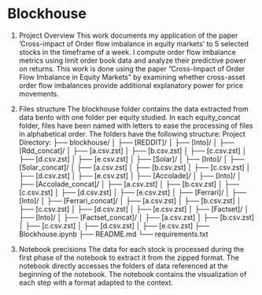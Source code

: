 # Blockhouse

1. Project Overview
   This work documents my application of the paper ’Cross-impact of Order flow imbalance in equity
markets’ to 5 selected stocks in the timeframe of a week.  I compute order flow imbalance metrics using limit
order book data and analyze their predictive power on returns. This work is done using the paper
”Cross-Impact of Order Flow Imbalance in Equity Markets” by examining whether cross-asset order flow imbalances
provide additional explanatory power for price movements.

2. Files structure
The blockhouse folder contains the data extracted from data bento with one folder per equity studied.
In each equity_concat folder, files have been named with letters to ease the processing of files in alphabetical order.
The folders have the following structure:
Project Directory:
├── blockhouse/
│   ├── [REDDIT]/
│      ├── [Into]/
│        ├── [Rdd_concat]/
│          ├── [a.csv.zst]
│          ├── [b.csv.zst]
│          ├── [c.csv.zst]
│          ├── [d.csv.zst]
│          ├── [e.csv.zst]
│   ├── [Solar]/
│      ├── [Into]/
│        ├── [Solar_concat]/
│          ├── [a.csv.zst]
│          ├── [b.csv.zst]
│          ├── [c.csv.zst]
│          ├── [d.csv.zst]
│          ├── [e.csv.zst]
│   ├── [Accolade]/
│      ├── [Into]/
│        ├── [Accolade_concat]/
│          ├── [a.csv.zst]
│          ├── [b.csv.zst]
│          ├── [c.csv.zst]
│          ├── [d.csv.zst]
│          ├── [e.csv.zst]
│   ├── [Ferrari]/
│      ├── [Into]/
│        ├── [Ferrari_concat]/
│          ├── [a.csv.zst]
│          ├── [b.csv.zst]
│          ├── [c.csv.zst]
│          ├── [d.csv.zst]
│          ├── [e.csv.zst]
│   ├── [Factset]/
│      ├── [Into]/
│        ├── [Factset_concat]/
│          ├── [a.csv.zst]
│          ├── [b.csv.zst]
│          ├── [c.csv.zst]
│          ├── [d.csv.zst]
│          ├── [e.csv.zst]
├── Blockhouse.ipynb
├── README.md
└── requirements.txt

4. Notebook precisions
The data for each stock is processed during the first phase of the notebook to extract it from the zipped format.
The notebook directly accesses the folders of data referenced at the beginning of the notebook.
The notebook contains the visualization of each step with a format adapted to the context. 
